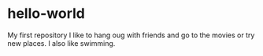 # hello-world
My first repository
I like to hang oug with friends and go to the movies or try new places. I also like swimming. 
